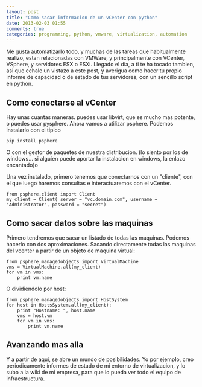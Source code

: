 ```yaml
---
layout: post
title: "Como sacar informacion de un vCenter con python"
date: 2013-02-03 01:55
comments: true
categories: programming, python, vmware, virtualization, automation
---
```


Me gusta automatizarlo todo, y muchas de las tareas que habitualmente realizo, estan relacionadas con VMWare, y principalmente con VCenter, VSphere, y servidores ESX o ESXi.
Llegado el dia, a ti te ha tocado tambien, asi que echale un vistazo a este post, y averigua como hacer tu propio informe de capacidad o de estado de tus servidores, con un
sencillo script en python.

## Como conectarse al vCenter
Hay unas cuantas maneras. puedes usar libvirt, que es mucho mas potente, o puedes usar pysphere. Ahora vamos a utilizar psphere. 
Podemos instalarlo con el tipico 

	pip install psphere

O con el gestor de paquetes de nuestra distribucion. (lo siento por los de windows... si alguien puede aportar la instalacion en windows, la enlazo encantado)o

Una vez instalado, primero tenemos que conectarnos con un "cliente", con el que luego haremos consultas e interactuaremos con el vCenter.


	from psphere.client import Client
	my_client = Client( server = "vc.domain.com", username = "Administrator", password = "secret")

## Como sacar datos sobre las maquinas

Primero tendremos que sacar un listado de todas las maquinas. Podemos hacerlo con dos aproximaciones. Sacando directamente todas las maquinas del vcenter a partir de un objeto de maquina virtual:

	from psphere.managedobjects import VirtualMachine
	vms = VirtualMachine.all(my_client)
	for vm in vms:
	    print vm.name

O dividiendolo por host:

	from psphere.managedobjects import HostSystem  
	for host in HostsSystem.all(my_client):
	    print "Hostname: ", host.name
	    vms = host.vm
	    for vm in vms:
	        print vm.name


## Avanzando mas alla

Y a partir de aqui, se abre un mundo de posibilidades. Yo por ejemplo, creo periodicamente informes de estado de mi entorno de virtualizacion, y lo subo a la wiki de mi empresa, para que lo pueda ver todo el equipo de infraestructura.

